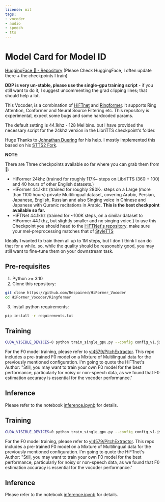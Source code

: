 ```yaml
---
license: mit
tags:
- vocoder
- audio
- speech
- tts
---
```


# Model Card for Model ID

[HuggingFace 🤗 - Repository](https://huggingface.co/Respair/HiFormer_Vocoder) (Please Check HuggingFace, I often update there + the checkpoints I train)

**DDP is very un-stable, please use the single-gpu training script** - if you still want to do it, I suggest uncommenting the grad clipping lines; that should help a lot.

This Vocoder, is a combination of [HiFTnet](https://github.com/yl4579/HiFTNet) and [Ringformer](https://github.com/seongho608/RingFormer). it supports Ring Attention, Conformer and Neural Source Filtering etc.
This repository is experimental, expect some bugs and some hardcoded params.

The default setting is 44.1khz - 128 Mel bins. but I have provided the necessary script for the 24khz version in the LibriTTS checkpoint's folder.

Huge Thanks to [Johnathan Duering](https://github.com/duerig) for his help. I mostly implemented this based on his [STTS2 Fork](https://github.com/duerig/StyleTTS2/tree/main).


**NOTE**: 

There are Three checkpoints available so far where you can grab them from 🤗:
  - HiFormer 24khz (trained for roughly 117K~ steps on LibriTTS (360 + 100) and 40 hours of other English datasets.)
  - HiFormer 44.1khz (trained for roughly 280K~ steps on a Large (more than 1100 hours) private Multilingual dataset, covering Arabic, Persian, Japanese, English, Russian and also Singing voice in Chinese and Japanese with Quranic recitations in Arabic. **This is the best checkpoint available so far.**
  - HiFTNet 44.1khz (trained for ~100K steps, on a similar dataset to HiFormer 44.1khz, but slightly smaller and no singing voice.) to use this Checkpoint you should head to the [HiFTNet's repository](https://github.com/yl4579/HiFTNet). make sure your mel-preprocessing matches that of [StyleTTS](https://github.com/yl4579/StyleTTS/blob/main/meldataset.py#L62)

Ideally I wanted to train them all up to 1M steps, but I don't think I can do that for a while. so, while the quality should be reasonably good, you may still want to fine-tune them on your downstream task.

## Pre-requisites
1. Python >= 3.10
2. Clone this repository:
```bash
git clone https://github.com/Respaired/HiFormer_Vocoder
cd HiFormer_Vocoder/Ringformer
```
3. Install python requirements: 
```bash
pip install -r requirements.txt
```

## Training
```bash
CUDA_VISIBLE_DEVICES=0 python train_single_gpu.py --config config_v1.json --[args]
```
For the F0 model training, please refer to [yl4579/PitchExtractor](https://github.com/yl4579/PitchExtractor). This repo includes a pre-trained F0 model on a Mixture of Multilingual data for the previously mentioned configuration. I'm going to quote the HiFTnet's Author: "Still, you may want to train your own F0 model for the best performance, particularly for noisy or non-speech data, as we found that F0 estimation accuracy is essential for the vocoder performance." 

## Inference
Please refer to the notebook [inference.ipynb](https://github.com/Respaired/HiFormer_Vocoder/blob/main/RingFormer/inference.ipynb) for details.
## Training
```bash
CUDA_VISIBLE_DEVICES=0 python train_single_gpu.py --config config_v1.json --[args]
```
For the F0 model training, please refer to [yl4579/PitchExtractor](https://github.com/yl4579/PitchExtractor). This repo includes a pre-trained F0 model on a Mixture of Multilingual data for the previously mentioned configuration. I'm going to quote the HiFTnet's Author: "Still, you may want to train your own F0 model for the best performance, particularly for noisy or non-speech data, as we found that F0 estimation accuracy is essential for the vocoder performance." 

## Inference
Please refer to the notebook [inference.ipynb](https://github.com/Respaired/HiFormer_Vocoder/blob/main/RingFormer/inference.ipynb) for details.
